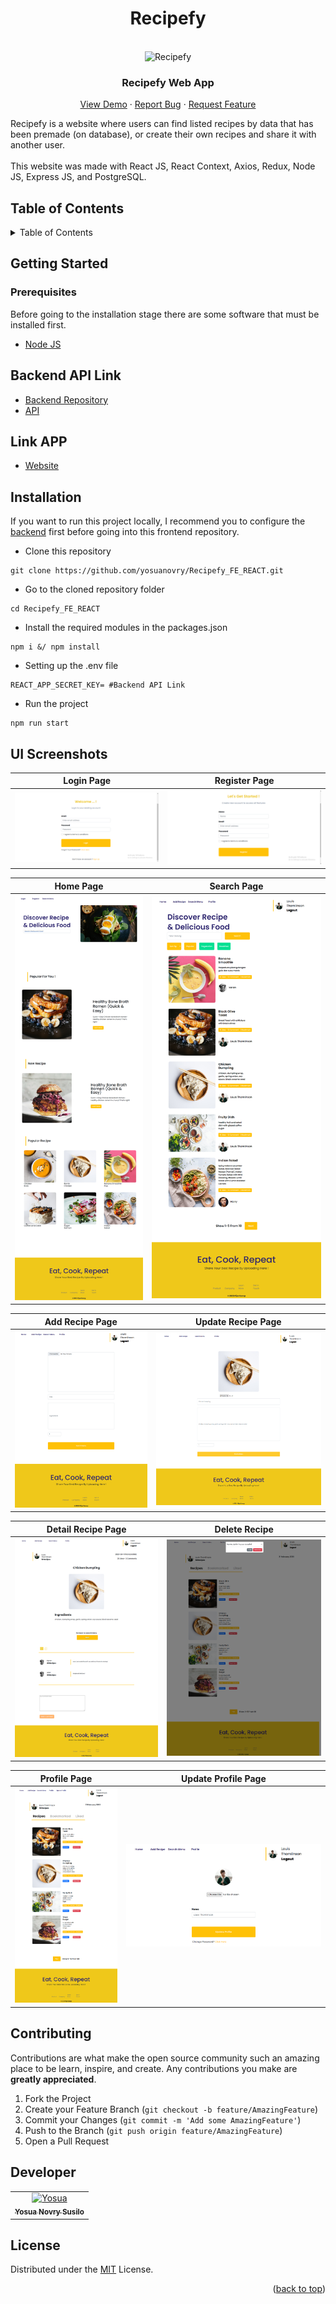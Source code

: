 <h1 align="center">Recipefy</h1>
<br />
<div align="center">
   
   <img src="https://github.com/yosuanovry/Recipefy-Mobile/blob/master/src/Assets/Auth/barbecue1.png?raw=true" alt="Recipefy" width="20%">
    

  <h3 align="center">Recipefy Web App</h3>

  <p align="center">
    <a href="https://food-recipes-react.vercel.app/">View Demo</a>
    ·
    <a href="https://github.com/yosuanovry/Recipefy_FE_REACT/issues">Report Bug</a>
    ·
    <a href="https://github.com/yosuanovry/Recipefy_FE_REACT/issues">Request Feature</a>
  </p>
</div>
Recipefy is a website where users can find listed recipes by data that has been premade (on database), or create their
own recipes and share it with another user.
<br />
<br />
This website was made with React JS, React Context, Axios, Redux, Node JS, Express JS, and PostgreSQL.

## Table of Contents

<details>
  <summary>Table of Contents</summary>
  <ol>
    <li>
      <a href="#getting-started">Getting Started</a>
      <ul>
        <li><a href="#prerequisites">Prerequisites</a></li>
         <li><a href="#backend-api-link">Backend API Link</a></li>
         <li><a href="#link-app">Website link app</a></li>
        <li><a href="#installation">Installation</a></li>
      </ul>
    </li>
    <li><a href="#ui-screenshots">UI Screenshots</a></li>
    <li><a href="#contributing">Contributing</a></li>
    <li><a href="#developer">Developer</a></li>
    <li><a href="#license">License</a></li>
  </ol>
</details>

## Getting Started

### Prerequisites

Before going to the installation stage there are some software that must be installed first.

- [Node JS](https://nodejs.org/en/download/)

## Backend API Link
- [Backend Repository](https://github.com/yosuanovry/Recipefy_BE)
- [API](https://puce-victorious-bandicoot.cyclic.app)

## Link APP
- [Website](https://food-recipes-react.vercel.app/home)

## Installation
If you want to run this project locally, I recommend you to configure the [backend](https://github.com/yosuanovry/Recipefy_BE) first before going into this frontend repository.

- Clone this repository

```
git clone https://github.com/yosuanovry/Recipefy_FE_REACT.git
```

- Go to the cloned repository folder

```
cd Recipefy_FE_REACT
```

- Install the required modules in the packages.json

```
npm i &/ npm install
```

- Setting up the .env file

```
REACT_APP_SECRET_KEY= #Backend API Link
```

- Run the project
```
npm run start
```

## UI Screenshots
| Login Page                                                | Register Page                                              |
| --------------------------------------------------------- | --------------------------------------------------------- 
| ![Login Page](/public/login.png ) | ![Register Page](/public/register.png) |

| Home Page                                                | Search Page                                              |
| --------------------------------------------------------- | --------------------------------------------------------- 
| ![Home Page](/public/home.png ) | ![Search Page](/public/search.png) |


| Add Recipe Page                                                | Update Recipe Page                                              |
| --------------------------------------------------------- | --------------------------------------------------------- 
| ![Add Recipe Page](/public/add.png ) | ![Update Recipe Page](/public/updaterecipe.png) |


| Detail Recipe Page                                                | Delete Recipe                                              |
| --------------------------------------------------------- | --------------------------------------------------------- 
| ![Detail Recipe Page](/public/detail.png ) | ![Delete Recipe](/public/delete.png) |


| Profile Page                                                | Update Profile Page                                              |
| --------------------------------------------------------- | --------------------------------------------------------- 
| ![Profile Page](/public/profile.png ) | ![Update Profile Page](/public/updateprofile.png) |

## Contributing

Contributions are what make the open source community such an amazing place to be learn, inspire, and create. Any contributions you make are **greatly appreciated**.

1. Fork the Project
2. Create your Feature Branch (`git checkout -b feature/AmazingFeature`)
3. Commit your Changes (`git commit -m 'Add some AmazingFeature'`)
4. Push to the Branch (`git push origin feature/AmazingFeature`)
5. Open a Pull Request

## Developer

<center>
  <table>
    <tr>
      <td align="center">
        <a href="https://github.com/yosuanovry">
          <img width="100" src="https://avatars.githubusercontent.com/u/123917032?v=4" alt="Yosua"><br/>
          <sub><b>Yosua Novry Susilo </b></sub> <br/>
        </a>
      </td>
  </table>
</center>

## License

Distributed under the [MIT](/LICENSE) License.

<p align="right">(<a href="#top">back to top</a>)</p>

